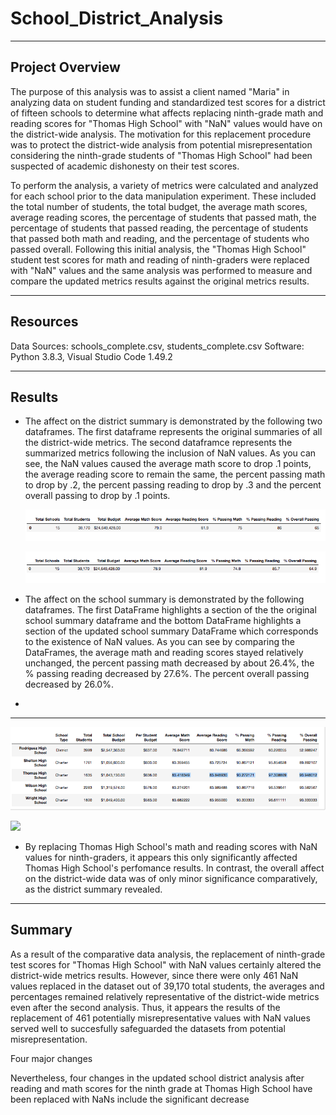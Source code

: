 # School_District_Analysis
-----------------------------
## Project Overview

The purpose of this analysis was to assist a client named "Maria" in analyzing data on student funding and standardized test scores for a district of fifteen schools to determine what affects replacing ninth-grade math and reading scores for "Thomas High School" with "NaN" values would have on the district-wide analysis.  The motivation for this replacement procedure was to protect the district-wide analysis from potential misrepresentation considering the ninth-grade students of "Thomas High School" had been suspected of academic dishonesty on their test scores.

To perform the analysis, a variety of metrics were calculated and analyzed for each school prior to the data manipulation experiment.  These included the total number of students, the total budget, the average math scores, average reading scores, the percentage of students that passed math, the percentage of students that passed reading, the percentage of students that passed both math and reading, and the percentage of students who passed overall.  Following this initial analysis, the "Thomas High School" student test scores for math and reading of ninth-graders were replaced with "NaN" values and the same analysis was performed to measure and compare the updated metrics results against the original metrics results.

----------------------------
## Resources

Data Sources:  schools_complete.csv, students_complete.csv
Software:  Python 3.8.3, Visual Studio Code 1.49.2

----------------------------
## Results

- The affect on the district summary is demonstrated by the following two dataframes.  The first dataframe represents the original summaries of all the district-wide metrics.  The second dataframce represents the summarized metrics following the inclusion of NaN values.  As you can see, the NaN values caused the average math score to drop .1 points, the average reading score to remain the same, the percent passing math to drop by .2, the percent passing reading to drop by .3 and the percent overall passing to drop by .1 points.
 
     ![](Resources/district_summary_df_originalone.png)

    ![](Resources/district_summary_df_new_with%20NaNs.png)

- The affect on the school summary is demonstrated by the following dataframes. The first DataFrame highlights a section of the the original school summary dataframe and the bottom DataFrame highlights a section of the updated school summary DataFrame which corresponds to the existence of NaN values.  As you can see by comparing the DataFrames, the average math and reading scores stayed relatively unchanged, the percent passing math decreased by about 26.4%, the % passing reading decreased by 27.6%.  The percent overall passing decreased by 26.0%.
- 
----------------------------

![](Resources/school_summary_df_original.png)

![](Resources/school_use_for_NAN.png)


- By replacing Thomas High School's math and reading scores with NaN values for ninth-graders, it appears this only significantly affected Thomas High School's perfomance results.  In contrast, the overall affect on the district-wide data was of only minor significance comparatively, as the district summary revealed.

--------------------------

## Summary

As a result of the comparative data analysis, the replacement of ninth-grade test scores for "Thomas High School" with NaN values certainly altered the district-wide metrics results.  However, since there were only 461 NaN values replaced in the dataset out of 39,170 total students, the averages and percentages remained relatively representative of the district-wide metrics even after the second analysis.  Thus, it appears the results of the replacement of 461 potentially misrepresentative values with NaN values served well to succesfully safeguarded the datasets from potential misrepresentation.

Four major changes 



Nevertheless, four changes in the updated school district analysis after reading and math scores for the ninth grade at Thomas High School have been replaced with NaNs include the significant decrease

